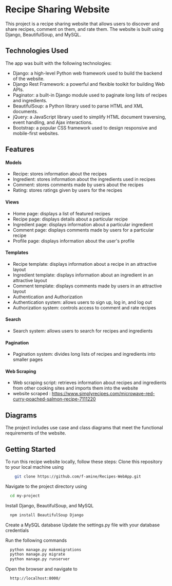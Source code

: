
# Recipe Sharing Website



This project is a recipe sharing website that allows users to discover and share recipes, comment on them, and rate them. The website is built using Django, BeautifulSoup, and MySQL.


## Technologies Used

The app was built with the following technologies:

- Django: a high-level Python web framework used to build the backend of the website.
- Django Rest Framework: a powerful and flexible toolkit for building Web APIs.
- Paginator: a built-in Django module used to paginate long lists of recipes and ingredients.
- BeautifulSoup: a Python library used to parse HTML and XML documents.
- jQuery: a JavaScript library used to simplify HTML document traversing, event handling, and Ajax interactions.
- Bootstrap: a popular CSS framework used to design responsive and mobile-first websites.
## Features
 #### Models
- Recipe: stores information about the recipes
- Ingredient: stores information about the ingredients used in recipes
- Comment: stores comments made by users about the recipes
- Rating: stores ratings given by users for the recipes

#### Views
- Home page: displays a list of featured recipes
- Recipe page: displays details about a particular recipe
- Ingredient page: displays information about a particular ingredient
- Comment page: displays comments made by users for a particular recipe
- Profile page: displays information about the user's profile
#### Templates
- Recipe template: displays information about a recipe in an attractive layout
- Ingredient template: displays information about an ingredient in an attractive layout
- Comment template: displays comments made by users in an attractive layout
- Authentication and Authorization
- Authentication system: allows users to sign up, log in, and log out
- Authorization system: controls access to comment and rate recipes
#### Search
- Search system: allows users to search for recipes and ingredients
#### Pagination
- Pagination system: divides long lists of recipes and ingredients into smaller pages
#### Web Scraping
- Web scraping script: retrieves information about recipes and ingredients from other cooking sites and imports them into the website
- website scraped : https://www.simplyrecipes.com/microwave-red-curry-poached-salmon-recipe-7111220
## Diagrams

The project includes use case and class diagrams that meet the functional requirements of the website.
## Getting Started

To run this recipe website locally, follow these steps:
Clone this repository to your local machine using

```bash
    git clone https://github.com/f-amine/Recipes-WebApp.git
```

Navigate to the project directory using

```bash
  cd my-project
```

Install Django, BeautifulSoup, and MySQL

```bash
  npm install BeautifulSoup Django
```

Create a MySQL database
Update the settings.py file with your database credentials

Run the following commands

```bash
  python manage.py makemigrations
  python manage.py migrate
  python manage.py runserver
```


Open the browser and navigate to

```bash
  http://localhost:8000/
```